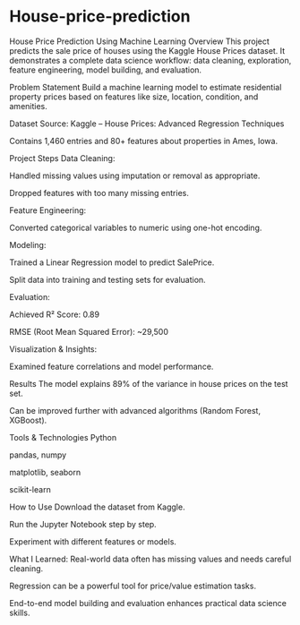 # House-price-prediction
House Price Prediction Using Machine Learning
Overview
This project predicts the sale price of houses using the Kaggle House Prices dataset. It demonstrates a complete data science workflow: data cleaning, exploration, feature engineering, model building, and evaluation.

Problem Statement
Build a machine learning model to estimate residential property prices based on features like size, location, condition, and amenities.

Dataset
Source: Kaggle – House Prices: Advanced Regression Techniques

Contains 1,460 entries and 80+ features about properties in Ames, Iowa.

Project Steps
Data Cleaning:

Handled missing values using imputation or removal as appropriate.

Dropped features with too many missing entries.

Feature Engineering:

Converted categorical variables to numeric using one-hot encoding.

Modeling:

Trained a Linear Regression model to predict SalePrice.

Split data into training and testing sets for evaluation.

Evaluation:

Achieved R² Score: 0.89

RMSE (Root Mean Squared Error): ~29,500

Visualization & Insights:

Examined feature correlations and model performance.

Results
The model explains 89% of the variance in house prices on the test set.

Can be improved further with advanced algorithms (Random Forest, XGBoost).

Tools & Technologies
Python

pandas, numpy

matplotlib, seaborn

scikit-learn

How to Use
Download the dataset from Kaggle.

Run the Jupyter Notebook  step by step.

 Experiment with different features or models.

What I Learned:
Real-world data often has missing values and needs careful cleaning.

Regression can be a powerful tool for price/value estimation tasks.

End-to-end model building and evaluation enhances practical data science skills.


